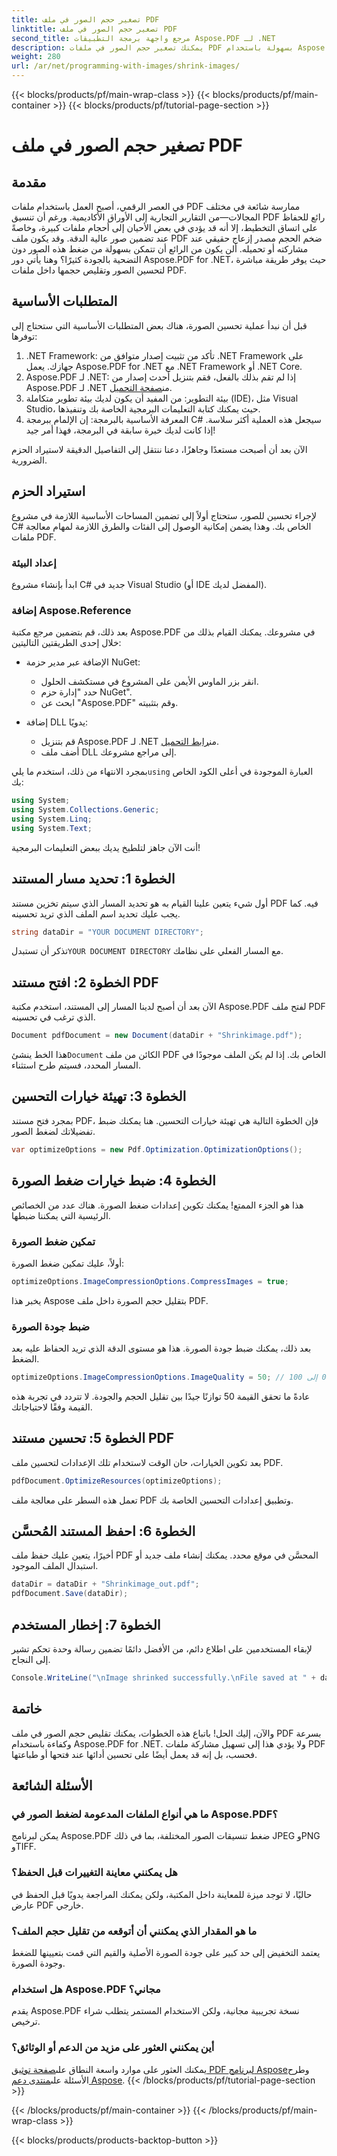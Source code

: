 ```yaml
---
title: تصغير حجم الصور في ملف PDF
linktitle: تصغير حجم الصور في ملف PDF
second_title: مرجع واجهة برمجة التطبيقات Aspose.PDF لـ .NET
description: يمكنك تصغير حجم الصور في ملفات PDF بسهولة باستخدام Aspose.PDF لـ .NET من خلال هذا الدليل المفصل، مما يضمن أحجام ملفات أصغر مع الحفاظ على الجودة.
weight: 280
url: /ar/net/programming-with-images/shrink-images/
---
```


{{< blocks/products/pf/main-wrap-class >}}
{{< blocks/products/pf/main-container >}}
{{< blocks/products/pf/tutorial-page-section >}}

# تصغير حجم الصور في ملف PDF

## مقدمة

في العصر الرقمي، أصبح العمل باستخدام ملفات PDF ممارسة شائعة في مختلف المجالات—من التقارير التجارية إلى الأوراق الأكاديمية. ورغم أن تنسيق PDF رائع للحفاظ على اتساق التخطيط، إلا أنه قد يؤدي في بعض الأحيان إلى أحجام ملفات كبيرة، وخاصةً عند تضمين صور عالية الدقة. وقد يكون ملف PDF ضخم الحجم مصدر إزعاج حقيقي عند مشاركته أو تحميله. ألن يكون من الرائع أن تتمكن بسهولة من ضغط هذه الصور دون التضحية بالجودة كثيرًا؟ وهنا يأتي دور Aspose.PDF for .NET، حيث يوفر طريقة مباشرة لتحسين الصور وتقليص حجمها داخل ملفات PDF. 

## المتطلبات الأساسية

قبل أن نبدأ عملية تحسين الصورة، هناك بعض المتطلبات الأساسية التي ستحتاج إلى توفرها:

1. .NET Framework: تأكد من تثبيت إصدار متوافق من .NET Framework على جهازك. يعمل Aspose.PDF for .NET مع .NET Framework أو .NET Core.
2.  Aspose.PDF لـ .NET: إذا لم تقم بذلك بالفعل، فقم بتنزيل أحدث إصدار من Aspose.PDF لـ .NET من[صفحة التحميل](https://releases.aspose.com/pdf/net/).
3. بيئة التطوير: من المفيد أن يكون لديك بيئة تطوير متكاملة (IDE)، مثل Visual Studio، حيث يمكنك كتابة التعليمات البرمجية الخاصة بك وتنفيذها.
4. المعرفة الأساسية بالبرمجة: إن الإلمام ببرمجة C# سيجعل هذه العملية أكثر سلاسة. إذا كانت لديك خبرة سابقة في البرمجة، فهذا أمر جيد!

الآن بعد أن أصبحت مستعدًا وجاهزًا، دعنا ننتقل إلى التفاصيل الدقيقة لاستيراد الحزم الضرورية.

## استيراد الحزم

لإجراء تحسين للصور، ستحتاج أولاً إلى تضمين المساحات الأساسية اللازمة في مشروع C# الخاص بك. وهذا يضمن إمكانية الوصول إلى الفئات والطرق اللازمة لمهام معالجة ملفات PDF.

### إعداد البيئة

ابدأ بإنشاء مشروع C# جديد في Visual Studio (أو IDE المفضل لديك).

### إضافة Aspose.Reference

بعد ذلك، قم بتضمين مرجع مكتبة Aspose.PDF في مشروعك. يمكنك القيام بذلك من خلال إحدى الطريقتين التاليتين:

- الإضافة عبر مدير حزمة NuGet:
  - انقر بزر الماوس الأيمن على المشروع في مستكشف الحلول.
  - حدد "إدارة حزم NuGet".
  - ابحث عن "Aspose.PDF" وقم بتثبيته.

- إضافة DLL يدويًا:
  - قم بتنزيل Aspose.PDF لـ .NET من[رابط التحميل](https://releases.aspose.com/pdf/net/).
  - أضف ملف DLL إلى مراجع مشروعك.

 بمجرد الانتهاء من ذلك، استخدم ما يلي`using` العبارة الموجودة في أعلى الكود الخاص بك:

```csharp
using System;
using System.Collections.Generic;
using System.Linq;
using System.Text;
```

أنت الآن جاهز لتلطيخ يديك ببعض التعليمات البرمجية!

## الخطوة 1: تحديد مسار المستند

أول شيء يتعين علينا القيام به هو تحديد المسار الذي سيتم تخزين مستند PDF فيه. كما يجب عليك تحديد اسم الملف الذي تريد تحسينه.

```csharp
string dataDir = "YOUR DOCUMENT DIRECTORY"; 
```

 تذكر أن تستبدل`YOUR DOCUMENT DIRECTORY` مع المسار الفعلي على نظامك.

## الخطوة 2: افتح مستند PDF

الآن بعد أن أصبح لدينا المسار إلى المستند، استخدم مكتبة Aspose.PDF لفتح ملف PDF الذي ترغب في تحسينه.

```csharp
Document pdfDocument = new Document(dataDir + "Shrinkimage.pdf");
```

 هذا الخط ينشئ`Document` الكائن من ملف PDF الخاص بك. إذا لم يكن الملف موجودًا في المسار المحدد، فسيتم طرح استثناء.

## الخطوة 3: تهيئة خيارات التحسين

بمجرد فتح مستند PDF، فإن الخطوة التالية هي تهيئة خيارات التحسين. هنا يمكنك ضبط تفضيلاتك لضغط الصور.

```csharp
var optimizeOptions = new Pdf.Optimization.OptimizationOptions();
```

## الخطوة 4: ضبط خيارات ضغط الصورة

هذا هو الجزء الممتع! يمكنك تكوين إعدادات ضغط الصورة. هناك عدد من الخصائص الرئيسية التي يمكننا ضبطها.

### تمكين ضغط الصورة

أولاً، عليك تمكين ضغط الصورة:

```csharp
optimizeOptions.ImageCompressionOptions.CompressImages = true;
```

يخبر هذا Aspose بتقليل حجم الصورة داخل ملف PDF.

### ضبط جودة الصورة

بعد ذلك، يمكنك ضبط جودة الصورة. هذا هو مستوى الدقة الذي تريد الحفاظ عليه بعد الضغط.

```csharp
optimizeOptions.ImageCompressionOptions.ImageQuality = 50; // النطاق من 0 إلى 100
```

عادةً ما تحقق القيمة 50 توازنًا جيدًا بين تقليل الحجم والجودة. لا تتردد في تجربة هذه القيمة وفقًا لاحتياجاتك.

## الخطوة 5: تحسين مستند PDF

بعد تكوين الخيارات، حان الوقت لاستخدام تلك الإعدادات لتحسين ملف PDF.

```csharp
pdfDocument.OptimizeResources(optimizeOptions);
```

تعمل هذه السطر على معالجة ملف PDF وتطبيق إعدادات التحسين الخاصة بك.

## الخطوة 6: احفظ المستند المُحسَّن

أخيرًا، يتعين عليك حفظ ملف PDF المحسَّن في موقع محدد. يمكنك إنشاء ملف جديد أو استبدال الملف الموجود.

```csharp
dataDir = dataDir + "Shrinkimage_out.pdf"; 
pdfDocument.Save(dataDir);
```

## الخطوة 7: إخطار المستخدم

لإبقاء المستخدمين على اطلاع دائم، من الأفضل دائمًا تضمين رسالة وحدة تحكم تشير إلى النجاح.

```csharp
Console.WriteLine("\nImage shrinked successfully.\nFile saved at " + dataDir);
```

## خاتمة

والآن، إليك الحل! باتباع هذه الخطوات، يمكنك تقليص حجم الصور في ملف PDF بسرعة وكفاءة باستخدام Aspose.PDF for .NET. ولا يؤدي هذا إلى تسهيل مشاركة ملفات PDF فحسب، بل إنه قد يعمل أيضًا على تحسين أدائها عند فتحها أو طباعتها.

## الأسئلة الشائعة

### ما هي أنواع الملفات المدعومة لضغط الصور في Aspose.PDF؟  
يمكن لبرنامج Aspose.PDF ضغط تنسيقات الصور المختلفة، بما في ذلك JPEG وPNG وTIFF.

### هل يمكنني معاينة التغييرات قبل الحفظ؟  
حاليًا، لا توجد ميزة للمعاينة داخل المكتبة، ولكن يمكنك المراجعة يدويًا قبل الحفظ في عارض PDF خارجي.

### ما هو المقدار الذي يمكنني أن أتوقعه من تقليل حجم الملف؟  
يعتمد التخفيض إلى حد كبير على جودة الصورة الأصلية والقيم التي قمت بتعيينها للضغط وجودة الصورة.

### هل استخدام Aspose.PDF مجاني؟  
يقدم Aspose.PDF نسخة تجريبية مجانية، ولكن الاستخدام المستمر يتطلب شراء ترخيص.

### أين يمكنني العثور على مزيد من الدعم أو الوثائق؟  
 يمكنك العثور على موارد واسعة النطاق على[صفحة توثيق PDF لبرنامج Aspose](https://reference.aspose.com/pdf/net/)وطرح الأسئلة على[منتدى دعم Aspose](https://forum.aspose.com/c/pdf/10).
{{< /blocks/products/pf/tutorial-page-section >}}

{{< /blocks/products/pf/main-container >}}
{{< /blocks/products/pf/main-wrap-class >}}

{{< blocks/products/products-backtop-button >}}
